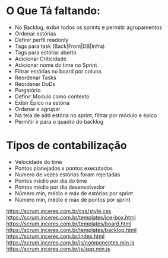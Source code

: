 # O Que Tá faltando:

* No Backlog, exibir todos os sprints e permitir agrupamentos
* Ordenar estórias
* Definir perfil readonly
* Tags para task (Back|Front|DB|Infra)
* Tags para estória: aberto
* Adicionar Criticidade
* Adicionar nome do time no Sprint
* Filtrar estórias no board por coluna.
* Reordenar Tasks
* Reordenar DoDs
* Purgatório
* Definir Modulo como contexto
* Exibir Épico na estória
* Ordenar e agrupar
* Na tela de add estória no sprint, filtrar por módulo e épico
* Permitir ir para o quadro do backlog


# Tipos de contabilização

* Velocidade do time
* Pontos planejados x pontos executados
* Numero de vezes estórias foram rejeitadas
* Pontos médio por dia do time
* Pontos médio por dia desenvolvedor
* Número min, médio e máx de estórias por sprint
* Número min, médio e máx de pontos por sprint


https://scrum.inceres.com.br/css/style.css
https://scrum.inceres.com.br/templates/ice-box.html
https://scrum.inceres.com.br/templates/board.html
https://scrum.inceres.com.br/templates/backlog.html
https://scrum.inceres.com.br/index.html
https://scrum.inceres.com.br/js/componentes.min.js
https://scrum.inceres.com.br/js/app.min.js
